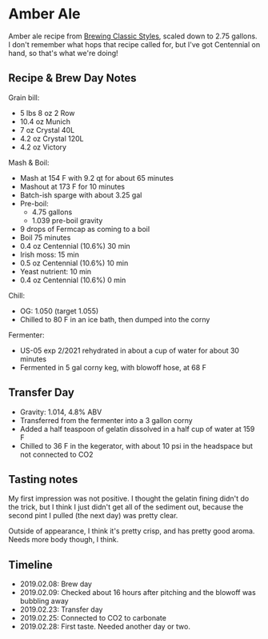 # Amber Ale
Amber ale recipe from [Brewing Classic Styles](http://www.amazon.com/Brewing-Classic-Styles-Winning-Recipes-ebook/dp/B002C1AJX8), scaled down to 2.75 gallons. I don't remember what hops that recipe called for, but I've got Centennial on hand, so that's what we're doing!

## Recipe & Brew Day Notes
Grain bill:
- 5 lbs 8 oz 2 Row
- 10.4 oz Munich
- 7 oz Crystal 40L
- 4.2 oz Crystal 120L
- 4.2 oz Victory

Mash & Boil:
- Mash at 154 F with 9.2 qt for about 65 minutes
- Mashout at 173 F for 10 minutes
- Batch-ish sparge with about 3.25 gal
- Pre-boil:
	- 4.75 gallons
	- 1.039 pre-boil gravity
- 9 drops of Fermcap as coming to a boil
- Boil 75 minutes
- 0.4 oz Centennial (10.6%) 30 min
- Irish moss: 15 min
- 0.5 oz Centennial (10.6%) 10 min
- Yeast nutrient: 10 min
- 0.4 oz Centennial (10.6%) 0 min

Chill:
- OG: 1.050 (target 1.055)
- Chilled to 80 F in an ice bath, then dumped into the corny

Fermenter:
- US-05 exp 2/2021 rehydrated in about a cup of water for about 30 minutes
- Fermented in 5 gal corny keg, with blowoff hose, at 68 F

## Transfer Day
- Gravity: 1.014, 4.8% ABV
- Transferred from the fermenter into a 3 gallon corny
- Added a half teaspoon of gelatin dissolved in a half cup of water at 159 F
- Chilled to 36 F in the kegerator, with about 10 psi in the headspace but not connected to CO2

## Tasting notes
My first impression was not positive. I thought the gelatin fining didn't do the trick, but I think I just didn't get all of the sediment out, because the second pint I pulled (the next day) was pretty clear.

Outside of appearance, I think it's pretty crisp, and has pretty good aroma. Needs more body though, I think. 

## Timeline
- 2019.02.08: Brew day
- 2019.02.09: Checked about 16 hours after pitching and the blowoff was bubbling away
- 2019.02.23: Transfer day
- 2019.02.25: Connected to CO2 to carbonate
- 2019.02.28: First taste. Needed another day or two. 